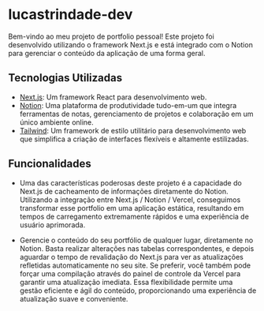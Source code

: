 
# lucastrindade-dev

Bem-vindo ao meu projeto de portfolio pessoal! Este projeto foi desenvolvido utilizando o framework Next.js e está integrado com o Notion para gerenciar o conteúdo da aplicação de uma forma geral.

## Tecnologias Utilizadas

- [Next.js](https://nextjs.org/): Um framework React para desenvolvimento web.
- [Notion](https://www.notion.so/): Uma plataforma de produtividade tudo-em-um que integra ferramentas de notas, gerenciamento de projetos e colaboração em um único ambiente online.
- [Tailwind](https://tailwindcss.com/): Um framework de estilo utilitário para desenvolvimento web que simplifica a criação de interfaces flexíveis e altamente estilizadas.

## Funcionalidades

- Uma das características poderosas deste projeto é a capacidade do Next.js de cacheamento de informações diretamente do Notion. Utilizando a integração entre Next.js / Notion / Vercel, conseguimos transformar esse portfolio em uma aplicação estática, resultando em tempos de carregamento extremamente rápidos e uma experiência de usuário aprimorada.

- Gerencie o conteúdo do seu portfólio de qualquer lugar, diretamente no Notion. Basta realizar alterações nas tabelas correspondentes, e depois aguardar o tempo de revalidação do Next.js para ver as atualizações refletidas automaticamente no seu site. Se preferir, você também pode forçar uma compilação através do painel de controle da Vercel para garantir uma atualização imediata. Essa flexibilidade permite uma gestão eficiente e ágil do conteúdo, proporcionando uma experiência de atualização suave e conveniente.